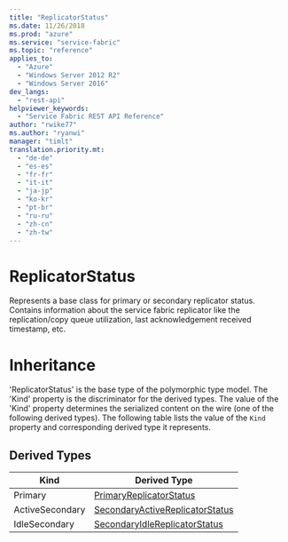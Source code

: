 ```yaml
---
title: "ReplicatorStatus"
ms.date: 11/26/2018
ms.prod: "azure"
ms.service: "service-fabric"
ms.topic: "reference"
applies_to: 
  - "Azure"
  - "Windows Server 2012 R2"
  - "Windows Server 2016"
dev_langs: 
  - "rest-api"
helpviewer_keywords: 
  - "Service Fabric REST API Reference"
author: "rwike77"
ms.author: "ryanwi"
manager: "timlt"
translation.priority.mt: 
  - "de-de"
  - "es-es"
  - "fr-fr"
  - "it-it"
  - "ja-jp"
  - "ko-kr"
  - "pt-br"
  - "ru-ru"
  - "zh-cn"
  - "zh-tw"
---
```

# ReplicatorStatus

Represents a base class for primary or secondary replicator status.
Contains information about the service fabric replicator like the replication/copy queue utilization, last acknowledgement received timestamp, etc.

# Inheritance

'ReplicatorStatus' is the base type of the polymorphic type model. The 'Kind' property is the discriminator for the derived types. 
The value of the 'Kind' property determines the serialized content on the wire (one of the following derived types). 
The following table lists the value of the `Kind` property and corresponding derived type it represents.
## Derived Types

| Kind | Derived Type |
| --- | --- | 
| Primary | [PrimaryReplicatorStatus](sfclient-v64-model-primaryreplicatorstatus.md) |
| ActiveSecondary | [SecondaryActiveReplicatorStatus](sfclient-v64-model-secondaryactivereplicatorstatus.md) |
| IdleSecondary | [SecondaryIdleReplicatorStatus](sfclient-v64-model-secondaryidlereplicatorstatus.md) |

